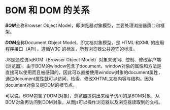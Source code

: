# BOM 和 DOM 的关系
***BOM***全称Browser Object Model，即浏览器对象模型，主要处理浏览器窗口和框架。

***DOM***全称Document Object Model，即文档对象模型，是 HTML 和XML 的应用程序接口（API），遵循W3C 的标准，所有浏览器公共遵守的标准。

JS是通过访问BOM（Browser Object Model）对象来访问、控制、修改客户端(浏览器)，由于BOM的window包含了document，window对象的属性和方法是直接可以使用而且被感知的，因此可以直接使用window对象的document属性，通过document属性就可以访问、检索、修改XHTML文档内容与结构。因为document对象又是DOM的根节点。

可以说，BOM包含了DOM(对象)，浏览器提供出来给予访问的是BOM对象，从BOM对象再访问到DOM对象，从而js可以操作浏览器以及浏览器读取到的文档。
